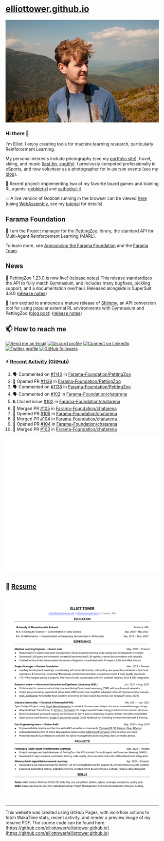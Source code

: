 # [elliottower.github.io](https://github.com/elliottower/elliottower.github.io)

[![A wild Elliot on Mt Washington](https://raw.githubusercontent.com/elliottower/elliottower.github.io/main/src/jpg/DSCF7539-600px.jpg?raw=true)](https://raw.githubusercontent.com/elliottower/elliottower.github.io/main/src/jpg/DSCF7539.jpg?raw=true)

### Hi there 👋

I'm Elliot. I enjoy creating tools for machine learning research, particularly Reinforcement Learning.

My personal interests include photography (see my [portfolio site](https://www.elliottower.com/)), travel, skiing, and music ([last.fm](https://www.last.fm/user/ajsdlfkwer), [spotify](https://open.spotify.com/user/12132818380)). I previously competed professionally in eSports, and now volunteer as a photographer for in-person events (see my [blog](https://www.elliottower.com/stories/?category=events)).

🤖 Recent project: implementing two of my favorite board games and training RL agents: [gobblet-rl](https://github.com/elliottower/gobblet-rl) and [cathedral-rl](https://github.com/elliottower/cathedral-rl). 

💥 A live version of Gobblet running in the browser can be viewed [here](https://elliottower.github.io/gobblet-rl/) (using [WebAssembly](https://webassembly.org/), see my [tutorial](https://github.com/elliottower/gobblet-rl/blob/main/tutorials/WebAssembly/web_assembly.md) for details).

## Farama Foundation

🚀 I am the Project manager for the [PettingZoo](https://github.com/Farama-Foundation/PettingZoo) library, the standard API for Multi-Agent Reinforcement Learning (MARL). 

To learn more, see [Announcing the Farama Foundation](https://farama.org/Announcing-The-Farama-Foundation) and the [Farama Team](https://farama.org/team).

## News

🎉 PettingZoo 1.23.0 is now live! ([release notes](https://github.com/Farama-Foundation/PettingZoo/releases/tag/1.23.0)) This release standardizes the API to fully match Gymnasium, and includes many bugfixes, pickling support, and a documentation overhaul. Released alongside is SuperSuit 3.8.0 ([release notes](https://github.com/Farama-Foundation/SuperSuit/releases/tag/3.8.0)) 

<!-- ![GitHub Release Date](https://img.shields.io/github/release-date/Farama-Foundation/PettingZoo) -->

🎉 I am excited to announce a mature release of [Shimmy](https://github.com/Farama-Foundation/Shimmy), an API conversion tool for using popular external RL environments with Gymnasium and PettingZoo ([blog post](https://farama.org/Announcing-Shimmy)) ([release notes](https://github.com/Farama-Foundation/Shimmy/releases/tag/v1.0.0)) 

## 📫 How to reach me

 [![Send me an Email](https://img.shields.io/badge/email-elliot%40elliottower.com-blue)](mailto:elliot@elliottower.com)
 [![Discord profile](https://img.shields.io/badge/Discord-7289DA?style=flat&logo=discord&logoColor=white)](https://discord.com/users/83091537923145728)
 [![Connect on LinkedIn](https://img.shields.io/badge/--linkedin?label=LinkedIn&logo=LinkedIn&style=social)](https://www.linkedin.com/in/elliot-tower)
 [![Twitter profile](https://img.shields.io/twitter/follow/elliottower?style=social)](https://twitter.com/ElliotTower/)
 [![GitHub followers](https://img.shields.io/github/followers/elliottower?style=social)](https://github.com/elliottower/)

### ⚡ [Recent Activity (GitHub)](https://github.com/elliottower)

<!--START_SECTION:activity-->
1. 🗣 Commented on [#1140](https://github.com/Farama-Foundation/PettingZoo/pull/1140#issuecomment-1825849181) in [Farama-Foundation/PettingZoo](https://github.com/Farama-Foundation/PettingZoo)
2. 💪 Opened PR [#1139](https://github.com/Farama-Foundation/PettingZoo/pull/1139) in [Farama-Foundation/PettingZoo](https://github.com/Farama-Foundation/PettingZoo)
3. 🗣 Commented on [#1138](https://github.com/Farama-Foundation/PettingZoo/issues/1138#issuecomment-1823622115) in [Farama-Foundation/PettingZoo](https://github.com/Farama-Foundation/PettingZoo)
4. 🗣 Commented on [#102](https://github.com/Farama-Foundation/chatarena/issues/102#issuecomment-1823620199) in [Farama-Foundation/chatarena](https://github.com/Farama-Foundation/chatarena)
5. 🔒 Closed issue [#102](https://github.com/Farama-Foundation/chatarena/issues/102) in [Farama-Foundation/chatarena](https://github.com/Farama-Foundation/chatarena)
6. 🎉 Merged PR [#105](https://github.com/Farama-Foundation/chatarena/pull/105) in [Farama-Foundation/chatarena](https://github.com/Farama-Foundation/chatarena)
7. 💪 Opened PR [#105](https://github.com/Farama-Foundation/chatarena/pull/105) in [Farama-Foundation/chatarena](https://github.com/Farama-Foundation/chatarena)
8. 🎉 Merged PR [#104](https://github.com/Farama-Foundation/chatarena/pull/104) in [Farama-Foundation/chatarena](https://github.com/Farama-Foundation/chatarena)
9. 💪 Opened PR [#104](https://github.com/Farama-Foundation/chatarena/pull/104) in [Farama-Foundation/chatarena](https://github.com/Farama-Foundation/chatarena)
10. 🎉 Merged PR [#103](https://github.com/Farama-Foundation/chatarena/pull/103) in [Farama-Foundation/chatarena](https://github.com/Farama-Foundation/chatarena)
<!--END_SECTION:activity-->


<picture>
  <a href="https://metrics.lecoq.io/insights?user=elliottower">
   <img src="/github-metrics.svg" alt="Metrics">
  </a>
</picture>

## 📄 [Resume](https://elliottower.github.io/src/pdf/resume.pdf)

<!-- PDF-TO-MARKDOWN:START -->
![Page 1](src/png/page1.png "Page 1")
---
<!-- PDF-TO-MARKDOWN:END -->

----

This website was created using GitHub Pages, with workflow actions to fetch WakaTime stats, recent activity, and render a preview image of my resume PDF. The source code can be found here: [https://github.com/elliottower/elliottower.github.io](https://github.com/elliottower/elliottower.github.io)
